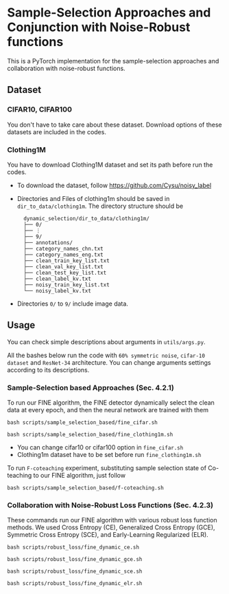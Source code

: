 # Sample-Selection Approaches and Conjunction with Noise-Robust functions
This is a PyTorch implementation for the sample-selection approaches and collaboration with noise-robust functions.

## Dataset
### CIFAR10, CIFAR100
You don't have to take care about these dataset. Download options of these datasets are included in the codes.

### Clothing1M
You have to download Clothing1M dataset and set its path before run the codes.
- To download the dataset, follow https://github.com/Cysu/noisy_label
- Directories and Files of clothing1m should be saved in `dir_to_data/clothing1m`. The directory structure should be

        dynamic_selection/dir_to_data/clothing1m/
        ├── 0/
        ├── ⋮
        ├── 9/
        ├── annotations/
        ├── category_names_chn.txt
        ├── category_names_eng.txt
        ├── clean_train_key_list.txt
        ├── clean_val_key_list.txt
        ├── clean_test_key_list.txt
        ├── clean_label_kv.txt
        ├── noisy_train_key_list.txt
        └── noisy_label_kv.txt

- Directories `0/` to `9/` include image data.

## Usage
You can check simple descriptions about arguments in `utils/args.py`.

All the bashes below run the code with `60% symmetric noise`, `cifar-10 dataset` and `ResNet-34` architecture.
You can change arguments settings according to its descriptions.

### Sample-Selection based Approaches (Sec. 4.2.1)

To run our FINE algorithm, the FINE detector dynamically select the clean data at every epoch, and then the neural network are trained with them

```
bash scripts/sample_selection_based/fine_cifar.sh

bash scripts/sample_selection_based/fine_clothing1m.sh
```
- You can change cifar10 or cifar100 option in `fine_cifar.sh`
- Clothing1m dataset have to be set before run `fine_clothing1m.sh`

To run `F-coteaching` experiment, substituting sample selection state of Co-teaching to our FINE algorithm, just follow

```
bash scripts/sample_selection_based/f-coteaching.sh
```

### Collaboration with Noise-Robust Loss Functions (Sec. 4.2.3)

These commands run our FINE algorithm with various robust loss function methods.
We used Cross Entropy (CE), Generalized Cross Entropy (GCE), Symmetric Cross Entropy (SCE), and Early-Learning Regularized (ELR).

```
bash scripts/robust_loss/fine_dynamic_ce.sh

bash scripts/robust_loss/fine_dynamic_gce.sh

bash scripts/robust_loss/fine_dynamic_sce.sh

bash scripts/robust_loss/fine_dynamic_elr.sh
```

<!-- 


## arguments
if dataset, loss_fn, lr_scheduler are all given, don't have to give config file as an argument.
if config file is given, dataset, loss_fn, lr_scheduler arguments are useless.

### Robust loss functions

```
usage : python train.py [-c] [-d] [--distillation] [--distill_mode] [--dataset] [--percent] [--asym] [--loss_fn] [--lr_scheduler] 
                        [--percent] [--no_wandb] [--reinit] [--load_name] [--mode]

    arguments : 
        -c, --config : config file path
        -d, --device : device number
        
    options :
        --distillation : using distillation or not
        --distill_mode : SAME if eigen, CLK if kmeans
        --dataset : using dataset
        --percent : noise rate for synthetic noisy dataset
        --asym : symmetric noise if False else asymmetric noise
        --loss_fn : loss function for training model (cce, gce, sce, elr)
        --lr_scheduler : multistep scheduler or cosine annealing scheduler (multistep, cosine)
        --no_wandb : whether or not using wandb (if you do not use wandb, state --no_wandb)
        --reinit : whether or not re-initialization network parameters
        --load_name : checkpoint directory for proxy network
        --mode : traning with same loss as proxy network if same, training with ce loss if ce
```

### Co-teaching families

```
usage : python train_coteaching.py [-c] [-d] [--distillation] [--distill_mode] [--dataset] [--percent] [--asym] [--loss_fn] [--lr_scheduler] [--percent] [--arch] 
                                    [--num_gradual] [--no_wandb] [--reinit] [--load_name]

    arguments : 
        -c, --config : config file path
        -d, --device : device number
        
    options :
        --distillation : using distillation or not
        --distill_mode : SAME if eigen, CLK if kmeans
        --dataset : using dataset (cifar10, cifar100)
        --percent : noise rate for synthetic noisy dataset
        --asym : symmetric noise if False else asymmetric noise
        --loss_fn : loss function for training model (coteach, coteach+, coteachdistill, coteach+distill)
        --lr_scheduler : scheduler for learning rate (coteach)
        --arch : architecture for student nework
        --num_gradual : $E_{k}$ for co-teaching+ (warm-up epochs for filtering the noisy instances)
        --no_wandb : whether or not using wandb (if you do not use wandb, state --no_wandb)
        --reinit : whether or not re-initialization network parameters
        --load_name : checkpoint directory for proxy network
``` -->